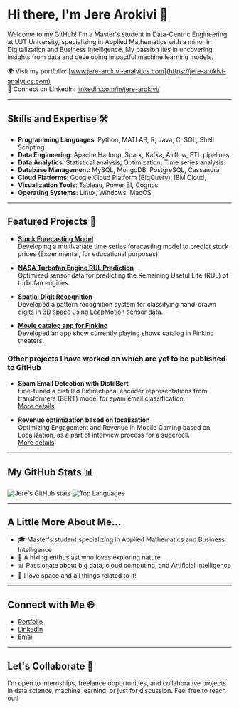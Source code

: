 # Hi there, I'm Jere Arokivi 👋

Welcome to my GitHub! I'm a Master's student in Data-Centric Engineering at LUT University, specializing in Applied Mathematics with a minor in Digitalization and Business Intelligence. My passion lies in uncovering insights from data and developing impactful machine learning models.

🌍 Visit my portfolio: [www.jere-arokivi-analytics.com](https://jere-arokivi-analytics.com)  
💼 Connect on LinkedIn: [linkedin.com/in/jere-arokivi/](https://www.linkedin.com/in/jere-arokivi/)  

---

## Skills and Expertise 🛠️

- **Programming Languages**: Python, MATLAB, R, Java, C, SQL, Shell Scripting  
- **Data Engineering**: Apache Hadoop, Spark, Kafka, Airflow, ETL pipelines  
- **Data Analytics**: Statistical analysis, Optimization, Time series analysis  
- **Database Management**: MySQL, MongoDB, PostgreSQL, Cassandra  
- **Cloud Platforms**: Google Cloud Platform (BigQuery), IBM Cloud,  
- **Visualization Tools**: Tableau, Power BI, Cognos  
- **Operating Systems**: Linux, Windows, MacOS



---

## Featured Projects 🌟

- **[Stock Forecasting Model](https://github.com/Fl4yd/AMZN-Stock-Forecast)**  
  Developing a multivariate time series forecasting model to predict stock prices (Experimental, for educational purposes).

- **[NASA Turbofan Engine RUL Prediction](https://github.com/ikceurb/ADAML_NASA_TurboFan_A2)**  
  Optimized sensor data for predicting the Remaining Useful Life (RUL) of turbofan engines.

- **[Spatial Digit Recognition](https://github.com/Fl4yd/spatial-digit-recognition)**  
  Developed a pattern recognition system for classifying hand-drawn digits in 3D space using LeapMotion sensor data.

- **[Movie catalog app for Finkino](https://github.com/Fl4yd/OlioHT)**  
  Developed an app show currently playing shows catalog in Finkino theaters.


### Other projects I have worked on which are yet to be published to GitHub

- **Spam Email Detection with DistilBert** \
  Fine-tuned a distilled Bidirectional encoder representations from transformers (BERT) model for spam email classification.\
  [More details](https://jere-arokivi-analytics.com/other-projects)

- **Revenue optimization based on localization** \
  Optimizing Engagement and Revenue in Mobile Gaming based on Localization, as a part of interview process for a supercell.\
  [More details](https://jere-arokivi-analytics.com/business-analytics-projects)


---

## My GitHub Stats 📊

![Jere's GitHub stats](https://github-readme-stats.vercel.app/api?username=Fl4yd&show_icons=true&theme=transparent)  ![Top Languages](https://github-readme-stats.vercel.app/api/top-langs/?username=Fl4yd&layout=normal)

---

## A Little More About Me...
- 🎓 Master's student specializing in Applied Mathematics and Business Intelligence  
- 🌲 A hiking enthusiast who loves exploring nature  
- 📊 Passionate about big data, cloud computing, and Artificial Intelligence  
- 🌌 I love space and all things related to it!  

---

## Connect with Me 🌐

- [Portfolio](https://jere-arokivi-analytics.com)  
- [LinkedIn](https://www.linkedin.com/in/jere-arokivi/)  
- [Email](mailto:jere.arokivi1@gmail.com)  

---

## Let's Collaborate 🤝

I'm open to internships, freelance opportunities, and collaborative projects in data science, machine learning, or just for discussion. Feel free to reach out!
